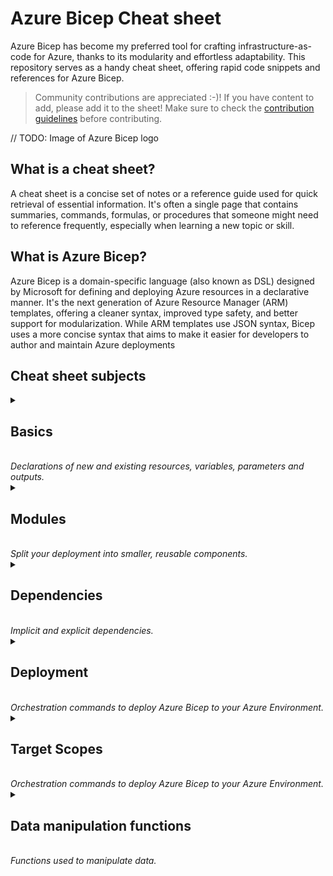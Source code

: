 # Azure Bicep Cheat sheet

Azure Bicep has become my preferred tool for crafting infrastructure-as-code for Azure, thanks to its modularity and effortless adaptability. This repository serves as a handy cheat sheet, offering rapid code snippets and references for Azure Bicep.

> Community contributions are appreciated :-)! If you have content to add, please add it to the sheet! Make sure to check the [contribution guidelines](CONTRIBUTING.md) before contributing.

// TODO: Image of Azure Bicep logo

## What is a cheat sheet?

A cheat sheet is a concise set of notes or a reference guide used for quick retrieval of essential information. It's often a single page that contains summaries, commands, formulas, or procedures that someone might need to reference frequently, especially when learning a new topic or skill.

## What is Azure Bicep?

Azure Bicep is a domain-specific language (also known as DSL) designed by Microsoft for defining and deploying Azure resources in a declarative manner. It's the next generation of Azure Resource Manager (ARM) templates, offering a cleaner syntax, improved type safety, and better support for modularization. While ARM templates use JSON syntax, Bicep uses a more concise syntax that aims to make it easier for developers to author and maintain Azure deployments

## Cheat sheet subjects

<details>
  <summary>
    <h2>Basics</h2> <br>
    <i>Declarations of new and existing resources, variables, parameters and outputs.</i>
  </summary>

### Create a resource

```bicep
  resource resourceName 'ResourceType@version' = {
    name: 'exampleResourceName'
    properties: {
      // resource properties here
    }
  }
```

### Create a child resource

#### Via name

```bicep
  resource resVnet 'Microsoft.Network/virtualNetworks@2022-01-01' = {
    name: 'my-vnet'
  }

  resource resChildSubnet 'Microsoft.Network/virtualNetworks/subnets@2022-01-01' = {
    name: '${resVnet}/my-subnet'
  }
```

#### Via parent property

```bicep
  resource resVnet 'Microsoft.Network/virtualNetworks@2022-01-01' = {
    name: 'my-vnet'
  }

  resource resChildSubnet 'Microsoft.Network/virtualNetworks/subnets@2022-01-01' = {
    name: 'my-subnet'
    parent: resVnet
  }
```

#### Via parent resource

```bicep
  resource resVnet 'Microsoft.Network/virtualNetworks@2022-01-01' = {
    name: 'my-vnet'

    resource resChildSubnet 'subnets' = {
      name: 'my-subnet'
    }
  }
```

### Reference to an existing resource

```bicep
  resource resKeyVaultRef 'Microsoft.KeyVault/vaults@2019-09-01' = existing {
    name: 'myExistingKeyVaultName'
  }
```

### Access a nested resource (::)

```bicep
  resource resVnet 'Microsoft.Network/virtualNetworks@2022-01-01' existing = {
    name: 'my-vnet'
    resource resChildSubnet 'subnets' existing = {
      name: 'my-subnet'
    }
  }

  // access child resource
  output outChildSubnetId string = resVnet::resChildSubnet.id
```

### Declare a variable

```bicep
  var varEnvironment = 'dev'
```

There is no need to declare a datatype for a variable, because the type is inferred from the value.

### Declare a parameter

```bicep
  param parStorageAccountName string
  param parLocation string = resourceGroup().location
```

Available datatypes are: `string`, `bool`, `int`, `object`, `array` and `custom (user defined type)`.

### Declare a secure parameter

```bicep
  @secure()
  param parSecureParameter string
```

### Declare an output

```bicep
  resource resPublicIp 'Microsoft.Network/publicIPAddresses@2023-02-01' ={
    name: parPublicIpName
    tags: parTags
    location: parLocation
    zones: parAvailabilityZones
    sku: parPublicIpSku
    properties: parPublicIpProperties
  }

  output outPublicIpId string = resPublicIp.id
  output outMyString string = 'Hello!'
```

Available datatypes are: `string`, `bool`, `int`, `object`, `array` and `custom (user defined type)`.

</details>

<details>
  <summary>
    <h2>Modules</h2><br>
    <i>Split your deployment into smaller, reusable components.</i>
  </summary>

### Create a module

```bicep
  module modVirtualNetwork './network.bicep' = {
    name: 'networkModule'
    params: {
      parLocation: 'westeurope'
      parVnetName: 'my-vnet-name'
    }
  }

```

### Reference to a module using a bicep registry

```bicep
  module modBicepRegistryReference 'br/<bicep registry name>:<file path>:<tag>' = {
      name: 'deployment-name'
      params: {}
  }
```

</details>

<details>
  <summary>
    <h2>Dependencies</h2><br>
    <i>Implicit and explicit dependencies.</i>
  </summary>

### Implicit dependency using symbolic name

```bicep
  resource resNetworkSecurityGroup 'Microsoft.Network/networkSecurityGroups@2019-11-01' = {
    name: 'my-networkSecurityGroup'
    location: resourceGroup().location
  }
  resource nsgRule 'Microsoft.Network/networkSecurityGroups/securityRules@2019-11-01' = {
    name: '${resNetworkSecurityGroup}/AllowAllRule'
    properties: {
      // resource properties here
    }
  }
```

### Explicit dependency using dependsOn

```bicep
  resource resDnsZone 'Microsoft.Network/dnsZones@2018-05-01' = {
    name: 'contoso.com'
    location: 'global'
  }
  module modVirtualNetwork './network.bicep' = {
    name: 'networkModule'
    params: {
      parLocation: 'westeurope'
      parVnetName: 'my-vnet-name'
    }
    dependsOn: [
      resDnsZone
    ]
  }
```

</details>

<details>
  <summary>
    <h2>Deployment</h2><br>
    <i>Orchestration commands to deploy Azure Bicep to your Azure Environment.</i>
  </summary>

### Azure CLI

| Scope            | Command       |
| ---------------- | ------------- |
| resourceGroup    | `az deployment group create --resource-group ResourceGroupName --template-file template.bicep --parameters parameters.bicepparam`  |
| subscription     | `az deployment sub create --location location --template-file template.bicep --parameters parameters.bicepparam`  |
| managementGroup  | `az deployment mg create --management-group-id YourManagementGroupId --template-file template.bicep --parameters parameters.bicepparam`  |
| tenant           | `az deployment tenant create --location location --template-file template.bicep --parameters parameters.bicepparam`  |

### Azure PowerShell

| Scope            | Command       |
| ---------------- | ------------- |
| resourceGroup    | `New-AzResourceGroupDeployment -ResourceGroupName "YourResourceGroupName" -TemplateFile "template.bicep" -TemplateParameterFile "parameters.bicepparam`  |
| subscription     | `New-AzDeployment -Location "Location" -TemplateFile "template.bicep" -TemplateParameterFile "parameters.bicepparam"`  |
| managementGroup  | `New-AzManagementGroupDeployment -ManagementGroupId "ManagementGroupId" -Location "location" -TemplateFile "template.bicep" -TemplateParameterFile "parameters.bicepparam"`  |
| tenant           | `New-AzTenantDeployment -Location "Location" -TemplateFile "template.bicep" -TemplateParameterFile "parameters.bicepparam"`  |

</details>

<details>
  <summary>
    <h2>Target Scopes</h2><br>
    <i>Orchestration commands to deploy Azure Bicep to your Azure Environment.</i>
  </summary>


</details>

<details>
  <summary>
    <h2>Data manipulation functions</h2><br>
    <i>Functions used to manipulate data.</i>
  </summary>

### Example data

```bicep
var varGroceryStore = [
  {
    productName: 'Icecream'
    productPrice: 2
    productCharacteristics: [
      'Vegan'
      'Seasonal'
    ]
  }
  {
    productName: 'Banana'
    productPrice: 4
    productCharacteristics: [
      'Bio'
    ]
  }
]
```

### filter() function

```bicep
  output outProducts array = filter(varGroceryStore, item => item.productPrice >= 4)
```

returns

```json
[
  {
    "productName": "Banana",
    "productPrice": 4,
    "productCharacteristics": [
      "Bio"
    ]
  }
]
```

### map() function

```bicep
  output outDiscount array = map(range(0, length(varGroceryStore)), item => {
    productNumber: item
    productName: varGroceryStore[item].productName
    discountedPrice: 'The item ${varGroceryStore[item].productName} is on sale. Sale price: ${(varGroceryStore[item].productPrice / 2)}'
  })
```

returns

```json
[
  {
    "productNumber": 0,
    "productName": "Icecream",
    "discountedPrice": "The item Icecream is on sale. Sale price: 1"
  },
  {
    "productNumber": 1,
    "productName": "Banana",
    "discountedPrice": "The item Banana is on sale. Sale price: 2"
  }
]
```

### sort() function

```bicep
  output outUsingSort array = sort(varGroceryStore, (a, b) => a.productPrice <= b.productPrice)
```

returns

```json
[
  {
    "productName": "Icecream",
    "productPrice": 2,
    "productCharacteristics": [
      "Vegan"
      "Seasonal"
    ]
  },
  {
    "productName": "Banana",
    "productPrice": 4,
    "productCharacteristics": [
      "Bio"
    ]
  }
]
```

</details>
